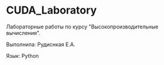 # CUDA_Laboratory

Лабораторные работы по курсу "Высокопроизводительные вычисления".

Выполнила: Рудиснкая Е.А.

Язык: Python
